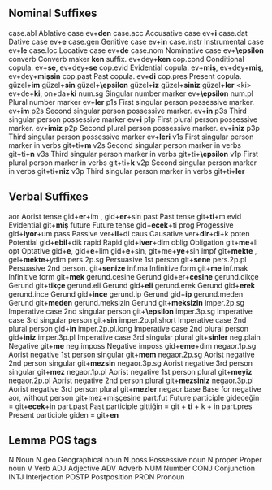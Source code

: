 ## Nominal Suffixes

case.abl Ablative case ev+**den**
case.acc Accusative case ev+**i**
case.dat Dative case ev+**e**
case.gen Genitive case ev+**in**
case.instr Instrumental case ev+**le**
case.loc  Locative case ev+**de**
case.nom  Nominative case ev+**\epsilon**
converb   Converb maker **ken** suffix. ev+dey+**ken**
cop.cond  Conditional copula. ev+**se**, ev+dey+**se**
cop.evid  Evidential copula. ev+**miş**, ev+dey+**miş**, ev+dey+**mişsin**
cop.past  Past copula. ev+**di**
cop.pres  Present copula. güzel+**im** güzel+**sin** güzel+**\epsilon** güzel+**iz** güzel+**siniz** güzel+**ler**
\<ki\> ev+de+**ki**, on+da+**ki**
num.sg Singular number marker ev+**\epsilon**
num.pl Plural number marker  ev+**ler**
p1s First singular person possessive marker. ev+**im**
p2s Second singular person possessive marker. ev+**in**
p3s Third singular person possessive marker ev+**i**
p1p First plural person possessive marker. ev+**imiz**
p2p Second plural person possessive marker. ev+**iniz**
p3p Third singular person possessive marker ev+**leri**
v1s First singular person marker in verbs  git+ti+**m**
v2s Second singular person marker in verbs git+ti+**n**
v3s Third singular person marker in verbs git+ti+**\epsilon**
v1p First plural person marker in verbs  git+ti+**k**
v2p Second singular person marker in verbs git+ti+**niz**
v3p Third singular person marker in verbs git+ti+**ler**


## Verbal Suffixes

aor  Aorist tense gid+**er**+im , gid+**er**+sin
past Past tense git+**ti**+m
evid Evidential git+**miş**
future Future tense gid+**ecek**+ti
prog Progessive gid+**iyor**+um
pass Passive ver+**il**+di
caus Causative ver+**dir**+di+k
poten Potential gid+**ebil**+dik
rapid Rapid gid+**iver**+dim
oblig Obligation git+**me**+li
opt   Optative gid+**e**, gid+**e**+lim  gid+**e**+sin, git+me+**ye**+sin
impf  git+**mekte** , gel+**mekte**+ydim
pers.2p.sg  Persuasive 1st person git+**sene**
pers.2p.pl Persuasive 2nd person. git+**senize**
inf.ma Infinitive form git+**me**
inf.mak Infinitive form git+**mek** 
gerund.cesine Gerund gid+er+**cesine**
gerund.dikçe  Gerund git+**tikçe**
gerund.eli    Gerund gid+**eli**
gerund.erek   Gerund gid+**erek**
gerund.ince   Gerund gid+**ince**
gerund.ip     Gerund gid+**ip**
gerund.meden  Gerund git+**meden**
gerund.meksizin  Gerund git+**meksizin**
imper.2p.sg Imperative case 2nd singular person git+**\epsilon**
imper.3p.sg Imperative case 3rd singular person git+**sin**
imper.2p.pl.short Imperative case 2nd plural person gid+**in**
imper.2p.pl.long  Imperative case 2nd plural person gid+**iniz**
imper.3p.pl Imperative case 3rd singular plural git+**sinler**
neg.plain Negative git+**me**
neg.imposs Negative imposs gid+**eme**+dim
negaor.1p.sg Aorist negative 1st person singular git+**mem**
negaor.2p.sg Aorist negative 2nd person singular git+**mezsin**
negaor.3p.sg Aorist negative 3rd person singular git+**mez**
negaor.1p.pl Aorist negative 1st person plural git+**meyiz**
negaor.2p.pl Aorist negative 2nd person plural git+**mezsiniz**
negaor.3p.pl Aorist negative 3rd person plural git+**mezler**
negaor.base Base for negative aor, without person  git+mez+mişçesine
part.fut Future participle gideceğin = git+**ecek**+in 
part.past Past participle gittiğin = git + **ti** + k + in
part.pres  Present participle giden = git+**en**


## Lemma POS tags

N  Noun
N.geo Geographical noun
N.poss Possessive noun
N.proper Proper noun
V  Verb
ADJ Adjective
ADV Adverb
NUM Number
CONJ Conjunction
INTJ Interjection
POSTP Postposition
PRON Pronoun
